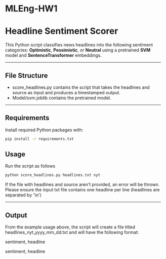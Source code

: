 # MLEng-HW1

# Headline Sentiment Scorer

This Python script classifies news headlines into the following sentiment categories: **Optimistic**, **Pessimistic**, or **Neutral** using a pretrained **SVM** model and **SentenceTransformer** embeddings.

---

## File Structure

- score_headlines.py contains the script that takes the headlines and source as input and produces a timestamped output.
- Model/svm.joblib contains the pretrained model.

---

## Requirements

Install required Python packages with:

```bash
pip install -r requirements.txt
```

## Usage

Run the script as follows

```bash
python score_headlines.py headlines.txt nyt
```

If the file with headlines and source aren't provided, an error will be thrown.
Please ensure the input txt file contains one headline per line (headlines are separated by '\n')

---

## Output

From the example usage above, the script will create a file titled headlines_nyt_yyyy_mm_dd.txt and will have the following format:

sentiment, headline

sentiment, headline



